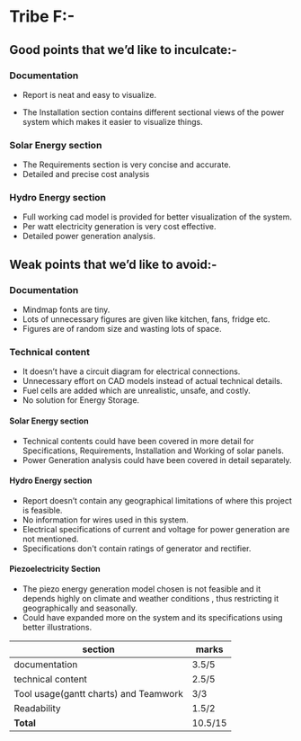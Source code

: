 # Tribe F:-

## Good points that we’d like to inculcate:-
 
### Documentation 

-	Report is neat and easy to visualize.

-	The Installation section contains different sectional views of the power system which makes it easier to visualize things.

 ### Solar Energy section

-	The Requirements section is very concise and accurate.
-	Detailed and precise cost analysis
 

 ### Hydro Energy section

-	Full working cad model is provided for better visualization of the system.
-	Per watt electricity generation is very cost effective.
-	Detailed power generation analysis.


## Weak points that we’d like to avoid:-

  ### Documentation 

-	Mindmap fonts are tiny.
-	Lots of unnecessary figures are given like kitchen, fans, fridge etc.
-	Figures are of random size and wasting lots of space.
 
  ### Technical content

-	It doesn’t have a circuit diagram for electrical connections.
-	Unnecessary effort on CAD models instead of actual technical details.
-	Fuel cells are added which are unrealistic, unsafe, and costly.
-	No solution for Energy Storage.


   #### Solar Energy section

-	Technical contents could have been covered in more detail for Specifications, Requirements, Installation and Working of solar panels.
-	Power Generation analysis could have been covered in detail separately.


  #### Hydro Energy section

-	Report doesn’t contain any geographical limitations of where this project is feasible.
-	No information for wires used in this system.
-	Electrical specifications of current and voltage for power generation are not mentioned. 
-	Specifications don't contain ratings of generator and rectifier.


 #### Piezoelectricity Section

-	The piezo energy generation model chosen is not feasible and it depends highly on climate and weather conditions , thus restricting it geographically and seasonally.
-	Could have expanded more on the system and its specifications using better illustrations. 


| section                                                  | marks|
|----------------------------------------------------|---------|
|documentation                                       | 3.5/5     |
|technical content                                    | 2.5/5     |
|Tool usage(gantt charts) and Teamwork| 3/3        |  
|Readability                                             | 1.5/2        |           
| **Total**                                                 | 10.5/15  |

